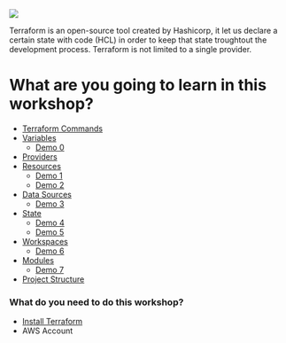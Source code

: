 <image src="./terraform.png">

<br>

Terraform is an open-source tool created by Hashicorp, it let us declare a certain state with code (HCL) in order to keep that state troughtout the development process. Terraform is not limited to a single provider.

# What are you going to learn in this workshop?
  * <a href="./docs/commands.md" >Terraform Commands</a>
  * <a href="./docs/variables.md" >Variables</a>
    * <a href="./demos/0_variables">Demo 0</a>
  * <a href="./docs/providers.md" >Providers</a>
  * <a href="./docs/resources.md" >Resources</a>
    * <a href="./demos/1_create_instance_basic">Demo 1</a>
    * <a href="./demos/2_instance_with_sg">Demo 2</a>
  * <a href="./docs/datasources.md" >Data Sources</a>
    * <a href="./demos/3_data_sources">Demo 3</a>
  * <a href="./docs/status.md" >State</a>
    * <a href="./demos/4_remote_state">Demo 4</a>
    * <a href="./demos/5_importing_existing_resources">Demo 5</a>
  * <a href="./docs/workspaces.md" >Workspaces</a>
    * <a href="./demos/6_workspaces">Demo 6</a>
  * <a href="./docs/modules.md" >Modules</a>
    * <a href="./demos/7_manage_multiple_s3_static_sites">Demo 7</a>
  * <a href="./docs/projectsStructures.md" >Project Structure</a>

### What do you need to do this workshop?
* <a href="https://learn.hashicorp.com/terraform/getting-started/install.html">Install Terraform</a>
* AWS Account
